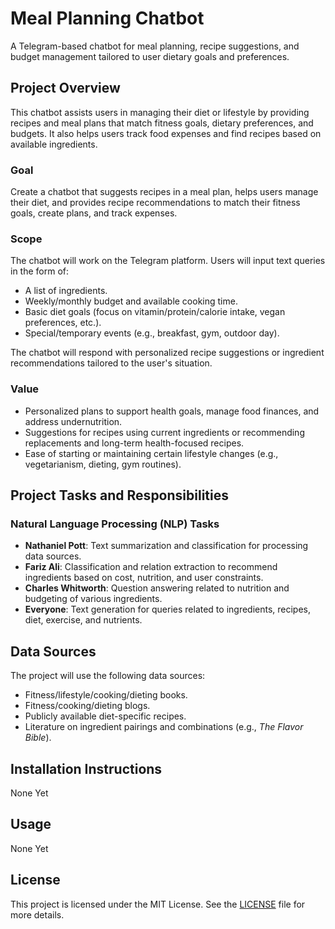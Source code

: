 # Meal Planning Chatbot

A Telegram-based chatbot for meal planning, recipe suggestions, and budget management tailored to user dietary goals and preferences.

## Project Overview
This chatbot assists users in managing their diet or lifestyle by providing recipes and meal plans that match fitness goals, dietary preferences, and budgets. It also helps users track food expenses and find recipes based on available ingredients.

### Goal
Create a chatbot that suggests recipes in a meal plan, helps users manage their diet, and provides recipe recommendations to match their fitness goals, create plans, and track expenses.

### Scope
The chatbot will work on the Telegram platform. Users will input text queries in the form of:
- A list of ingredients.
- Weekly/monthly budget and available cooking time.
- Basic diet goals (focus on vitamin/protein/calorie intake, vegan preferences, etc.).
- Special/temporary events (e.g., breakfast, gym, outdoor day).

The chatbot will respond with personalized recipe suggestions or ingredient recommendations tailored to the user's situation.

### Value
- Personalized plans to support health goals, manage food finances, and address undernutrition.
- Suggestions for recipes using current ingredients or recommending replacements and long-term health-focused recipes.
- Ease of starting or maintaining certain lifestyle changes (e.g., vegetarianism, dieting, gym routines).

## Project Tasks and Responsibilities

### Natural Language Processing (NLP) Tasks
- **Nathaniel Pott**: Text summarization and classification for processing data sources.
- **Fariz Ali**: Classification and relation extraction to recommend ingredients based on cost, nutrition, and user constraints.
- **Charles Whitworth**: Question answering related to nutrition and budgeting of various ingredients.
- **Everyone**: Text generation for queries related to ingredients, recipes, diet, exercise, and nutrients.

## Data Sources
The project will use the following data sources:
- Fitness/lifestyle/cooking/dieting books.
- Fitness/cooking/dieting blogs.
- Publicly available diet-specific recipes.
- Literature on ingredient pairings and combinations (e.g., *The Flavor Bible*).

## Installation Instructions

None Yet

## Usage

None Yet

## License

This project is licensed under the MIT License. See the [LICENSE](LICENSE) file for more details.
